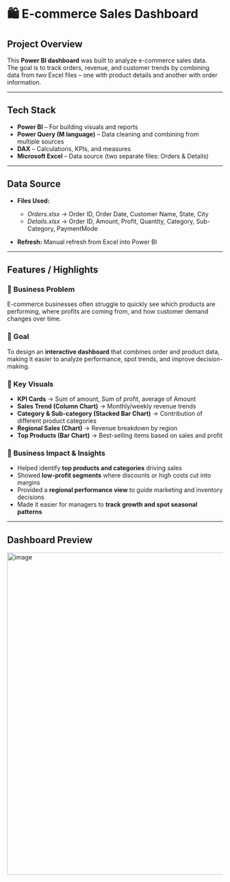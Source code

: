 # 🛍️ E-commerce Sales Dashboard  

##  Project Overview  
This **Power BI dashboard** was built to analyze e-commerce sales data.  
The goal is to track orders, revenue, and customer trends by combining data from two Excel files – one with product details and another with order information.  

---

##  Tech Stack  
- **Power BI** – For building visuals and reports  
- **Power Query (M language)** – Data cleaning and combining from multiple sources  
- **DAX** – Calculations, KPIs, and measures  
- **Microsoft Excel** – Data source (two separate files: Orders & Details)  

---

##  Data Source  
- **Files Used:**  
  - *Orders.xlsx* → Order ID, Order Date, Customer Name, State, City  
  - *Details.xlsx* → Order ID, Amount, Profit, Quantity, Category, Sub-Category, PaymentMode 

- **Refresh:** Manual refresh from Excel into Power BI  

---

##  Features / Highlights  

### 🔹 Business Problem  
E-commerce businesses often struggle to quickly see which products are performing, where profits are coming from, and how customer demand changes over time.  

### 🔹 Goal  
To design an **interactive dashboard** that combines order and product data, making it easier to analyze performance, spot trends, and improve decision-making.  

### 🔹 Key Visuals  
- **KPI Cards** → Sum of amount, Sum of profit, average of Amount 
- **Sales Trend (Column Chart)** → Monthly/weekly revenue trends  
- **Category & Sub-category (Stacked Bar Chart)** → Contribution of different product categories  
- **Regional Sales (Chart)** → Revenue breakdown by region  
- **Top Products (Bar Chart)** → Best-selling items based on sales and profit  

### 🔹 Business Impact & Insights  
- Helped identify **top products and categories** driving sales  
- Showed **low-profit segments** where discounts or high costs cut into margins  
- Provided a **regional performance view** to guide marketing and inventory decisions  
- Made it easier for managers to **track growth and spot seasonal patterns**  

---

##  Dashboard Preview
<img width="1345" height="751" alt="image" src="https://github.com/user-attachments/assets/80a50589-1d8b-4862-b8f4-7bd2cab4eb4d" />
